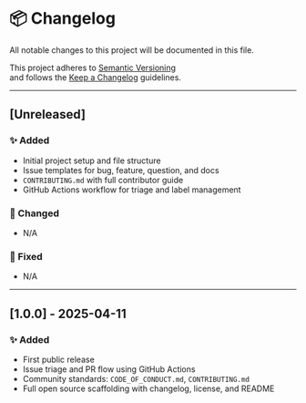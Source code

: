 # 📦 Changelog

All notable changes to this project will be documented in this file.

This project adheres to [Semantic Versioning](https://semver.org/spec/v2.0.0.html)  
and follows the [Keep a Changelog](https://keepachangelog.com/en/1.0.0/) guidelines.

---

## [Unreleased]

### ✨ Added

- Initial project setup and file structure
- Issue templates for bug, feature, question, and docs
- `CONTRIBUTING.md` with full contributor guide
- GitHub Actions workflow for triage and label management

### 🔧 Changed

- N/A

### 🐛 Fixed

- N/A

---

## [1.0.0] - 2025-04-11

### ✨ Added

- First public release
- Issue triage and PR flow using GitHub Actions
- Community standards: `CODE_OF_CONDUCT.md`, `CONTRIBUTING.md`
- Full open source scaffolding with changelog, license, and README
